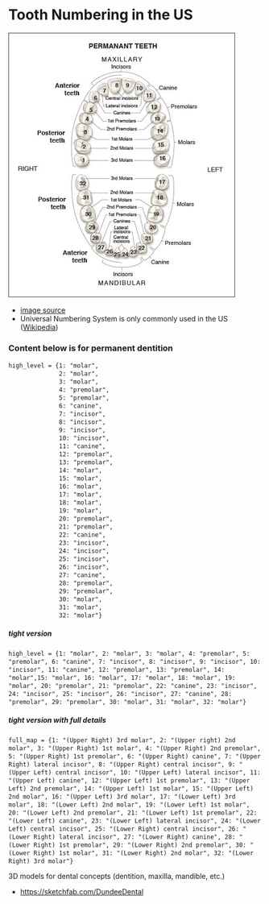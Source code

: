 # Tooth Numbering in the US
![tooth_number](https://github.com/er1czz/tech_notes/blob/main/SME/tooth_numbering.jpeg)
- [image source](https://www.dentalcare.com/en-us/professional-education/ce-courses/ce500/permanent-dentition)
- Universal Numbering System is only commonly used in the US ([Wikipedia](https://en.wikipedia.org/wiki/Universal_Numbering_System))

### Content below is for permanent dentition

```
high_level = {1: "molar", 
              2: "molar", 
              3: "molar", 
              4: "premolar",
              5: "premolar",
              6: "canine",
              7: "incisor",
              8: "incisor",
              9: "incisor",
              10: "incisor",
              11: "canine",
              12: "premolar",
              13: "premolar",
              14: "molar",
              15: "molar",
              16: "molar", 
              17: "molar",
              18: "molar",
              19: "molar",
              20: "premolar",
              21: "premolar",
              22: "canine",
              23: "incisor",
              24: "incisor",
              25: "incisor",
              26: "incisor",
              27: "canine",
              28: "premolar",
              29: "premolar",
              30: "molar",
              31: "molar",  
              32: "molar"}
```
##### tight version
```
high_level = {1: "molar", 2: "molar", 3: "molar", 4: "premolar", 5: "premolar", 6: "canine", 7: "incisor", 8: "incisor", 9: "incisor", 10: "incisor", 11: "canine", 12: "premolar", 13: "premolar", 14: "molar",15: "molar", 16: "molar", 17: "molar", 18: "molar", 19: "molar", 20: "premolar", 21: "premolar", 22: "canine", 23: "incisor", 24: "incisor", 25: "incisor", 26: "incisor", 27: "canine", 28: "premolar", 29: "premolar", 30: "molar", 31: "molar", 32: "molar"}
```
##### tight version with full details
```
full_map = {1: "(Upper Right) 3rd molar", 2: "(Upper right) 2nd molar", 3: "(Upper Right) 1st molar", 4: "(Upper Right) 2nd premolar", 5: "(Upper Right) 1st premolar", 6: "(Upper Right) canine", 7: "(Upper Right) lateral incisor", 8: "(Upper Right) central incisor", 9: "(Upper Left) central incisor", 10: "(Upper Left) lateral incisor", 11: "(Upper Left) canine", 12: "(Upper Left) 1st premolar", 13: "(Upper Left) 2nd premolar", 14: "(Upper Left) 1st molar", 15: "(Upper Left) 2nd molar", 16: "(Upper Left) 3rd molar", 17: "(Lower Left) 3rd molar", 18: "(Lower Left) 2nd molar", 19: "(Lower Left) 1st molar", 20: "(Lower Left) 2nd premolar", 21: "(Lower Left) 1st premolar", 22: "(Lower Left) canine", 23: "(Lower Left) lateral incisor", 24: "(Lower Left) central incisor", 25: "(Lower Right) central incisor", 26: "(Lower Right) lateral incisor", 27: "(Lower Right) canine", 28: "(Lower Right) 1st premolar", 29: "(Lower Right) 2nd premolar", 30: "(Lower Right) 1st molar", 31: "(Lower Right) 2nd molar", 32: "(Lower Right) 3rd molar"}
```

3D models for dental concepts (dentition, maxilla, mandible, etc.)
- https://sketchfab.com/DundeeDental
